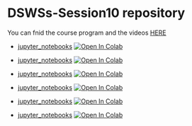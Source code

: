 # DSWSs-Session10 repository

You can fnid the course program and the videos [HERE](http://physics.ipm.ac.ir/~vafaei/scheduls/sess10.html)


- [jupyter_notebooks](https://github.com/vafaei-ar/DSWSs/blob/master/S10/notebooks/0-Inrtoduction.ipynb) [![Open In Colab](https://colab.research.google.com/assets/colab-badge.svg)](https://colab.research.google.com/github/vafaei-ar/DSWSs/blob/master/S10/notebooks/0-Inrtoduction.ipynb)

- [jupyter_notebooks](https://github.com/vafaei-ar/DSWSs/blob/master/S10/notebooks/1-Basics-of-MLP.ipynb) [![Open In Colab](https://colab.research.google.com/assets/colab-badge.svg)](https://colab.research.google.com/github/vafaei-ar/DSWSs/blob/master/S10/notebooks/1-Basics-of-MLP.ipynb)

- [jupyter_notebooks](https://github.com/vafaei-ar/DSWSs/blob/master/S10/notebooks/2-Advanced-MLP.ipynb) [![Open In Colab](https://colab.research.google.com/assets/colab-badge.svg)](https://colab.research.google.com/github/vafaei-ar/DSWSs/blob/master/S10/notebooks/2-Advanced-MLP.ipynb)

- [jupyter_notebooks](https://github.com/vafaei-ar/DSWSs/blob/master/S10/notebooks/3-understanding-cnn-architecture.ipynb) [![Open In Colab](https://colab.research.google.com/assets/colab-badge.svg)](https://colab.research.google.com/github/vafaei-ar/DSWSs/blob/master/S10/notebooks/3-understanding-cnn-architecture.ipynb)

- [jupyter_notebooks](https://github.com/vafaei-ar/DSWSs/blob/master/S10/notebooks/4-basic-cnn.ipynb) [![Open In Colab](https://colab.research.google.com/assets/colab-badge.svg)](https://colab.research.google.com/github/vafaei-ar/DSWSs/blob/master/S10/notebooks/4-basic-cnn.ipynb)

- [jupyter_notebooks](https://github.com/vafaei-ar/DSWSs/blob/master/S10/notebooks/5-advanced-cnn.ipynb) [![Open In Colab](https://colab.research.google.com/assets/colab-badge.svg)](https://colab.research.google.com/github/vafaei-ar/DSWSs/blob/master/S10/notebooks/5-advanced-cnn.ipynb)




